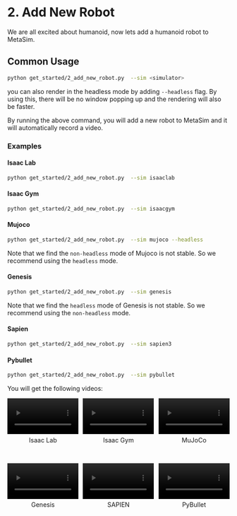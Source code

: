 # 2. Add New Robot
We are all excited about humanoid, now lets add a humanoid robot to MetaSim.

## Common Usage

```bash
python get_started/2_add_new_robot.py  --sim <simulator>
```
you can also render in the headless mode by adding `--headless` flag. By using this, there will be no window popping up and the rendering will also be faster.

By running the above command, you will add a new robot to MetaSim and it will automatically record a video.


### Examples

#### Isaac Lab
```bash
python get_started/2_add_new_robot.py  --sim isaaclab
```

#### Isaac Gym
```bash
python get_started/2_add_new_robot.py  --sim isaacgym
```

#### Mujoco
```bash
python get_started/2_add_new_robot.py  --sim mujoco --headless
```
Note that we find the `non-headless` mode of Mujoco is not stable. So we recommend using the `headless` mode.

#### Genesis
```bash
python get_started/2_add_new_robot.py  --sim genesis
```
Note that we find the `headless` mode of Genesis is not stable. So we recommend using the `non-headless` mode.

#### Sapien
```bash
python get_started/2_add_new_robot.py  --sim sapien3
```

#### Pybullet
```bash
python get_started/2_add_new_robot.py  --sim pybullet
```


You will get the following videos:

<div style="display: flex; flex-wrap: wrap; justify-content: space-between; gap: 10px;">
    <div style="display: flex; justify-content: space-between; width: 100%; margin-bottom: 20px;">
        <div style="width: 32%; text-align: center;">
            <video width="100%" autoplay loop muted playsinline>
                <source src="https://roboverse.wiki/_static/standard_output/2_add_new_robot_isaaclab.mp4" type="video/mp4">
            </video>
            <p style="margin-top: 5px;">Isaac Lab</p>
        </div>
        <div style="width: 32%; text-align: center;">
            <video width="100%" autoplay loop muted playsinline>
                <source src="https://roboverse.wiki/_static/standard_output/2_add_new_robot_isaacgym.mp4" type="video/mp4">
            </video>
            <p style="margin-top: 5px;">Isaac Gym</p>
        </div>
        <div style="width: 32%; text-align: center;">
            <video width="100%" autoplay loop muted playsinline>
                <source src="https://roboverse.wiki/_static/standard_output/2_add_new_robot_mujoco.mp4" type="video/mp4">
            </video>
            <p style="margin-top: 5px;">MuJoCo</p>
        </div>
    </div>
    <div style="display: flex; justify-content: space-between; width: 100%;">
        <div style="width: 32%; text-align: center;">
            <video width="100%" autoplay loop muted playsinline>
                <source src="https://roboverse.wiki/_static/standard_output/2_add_new_robot_genesis.mp4" type="video/mp4">
            </video>
            <p style="margin-top: 5px;">Genesis</p>
        </div>
        <div style="width: 32%; text-align: center;">
            <video width="100%" autoplay loop muted playsinline>
                <source src="https://roboverse.wiki/_static/standard_output/2_add_new_robot_sapien3.mp4" type="video/mp4">
            </video>
            <p style="margin-top: 5px;">SAPIEN</p>
        </div>
        <div style="width: 32%; text-align: center;">
            <video width="100%" autoplay loop muted playsinline>
                <source src="https://roboverse.wiki/_static/standard_output/2_add_new_robot_pybullet.mp4" type="video/mp4">
            </video>
            <p style="margin-top: 5px;">PyBullet</p>
        </div>
    </div>
</div>
